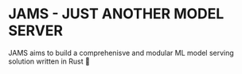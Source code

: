# JAMS - JUST ANOTHER MODEL SERVER

JAMS aims to build a comprehenisve and modular ML model serving solution written in Rust 🦀


